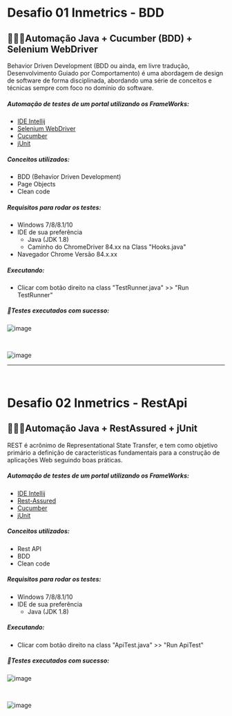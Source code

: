 # Desafio 01 Inmetrics - BDD
## 👨🏻‍💻Automação Java + Cucumber (BDD) + Selenium WebDriver

Behavior Driven Development (BDD ou ainda, em livre tradução, Desenvolvimento Guiado por Comportamento) é uma abordagem de design de software de forma disciplinada, abordando uma série de conceitos e técnicas sempre com foco no domínio do software.

##### Automação de testes de um portal utilizando os FrameWorks:
 - [IDE Intellij](https://www.jetbrains.com/pt-br/idea/)
 - [Selenium WebDriver](https://www.selenium.dev/)
 - [Cucumber](https://cucumber.io/)
 - [jUnit](https://junit.org/junit5/)


 ##### Conceitos utilizados:
 - BDD (Behavior Driven Development)
 - Page Objects
 - Clean code
 
 ##### Requisitos para rodar os testes:
 - Windows 7/8/8.1/10
 - IDE de sua preferência
   +  Java (JDK 1.8)
   +  Caminho do ChromeDriver 84.xx na Class "Hooks.java"
 - Navegador Chrome Versão 84.x.xx
    
 ##### Executando:
 - Clicar com botão direito na class "TestRunner.java" >> "Run TestRunner"

 ##### 🤖Testes executados com sucesso:
![image](https://user-images.githubusercontent.com/9616953/88867974-5448e200-d1e5-11ea-8b27-7e6d73b4d5c1.png)

<br>
 
 ![image](https://user-images.githubusercontent.com/9616953/88860683-ad5b4a80-d1d2-11ea-9525-5bc8b9bed47e.png)

---
<br>

# Desafio 02 Inmetrics - RestApi
## 👨🏻‍💻Automação Java + RestAssured + jUnit

REST é acrônimo de Representational State Transfer, e tem como objetivo primário a definição de características fundamentais para a construção de aplicações Web seguindo boas práticas.

##### Automação de testes de um portal utilizando os FrameWorks:
 - [IDE Intellij](https://www.jetbrains.com/pt-br/idea/)
 - [Rest-Assured](http://rest-assured.io/)
 - [Cucumber](https://cucumber.io/)
 - [jUnit](https://junit.org/junit5/)


 ##### Conceitos utilizados:
 - Rest API
 - BDD
 - Clean code
 
 ##### Requisitos para rodar os testes:
 - Windows 7/8/8.1/10
 - IDE de sua preferência
   +  Java (JDK 1.8)
    
 ##### Executando:
 - Clicar com botão direito na class "ApiTest.java" >> "Run ApiTest"

 ##### 🤖Testes executados com sucesso:
 
![image](https://user-images.githubusercontent.com/9616953/88868158-c91c1c00-d1e5-11ea-9836-8b17c67f08cf.png)

<br>

![image](https://user-images.githubusercontent.com/9616953/88868033-7a6e8200-d1e5-11ea-9c27-5f29b3ab6e25.png)


